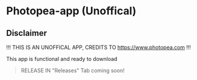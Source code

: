 # Photopea-app (Unoffical)

## Disclaimer
!!! THIS IS AN UNOFFICAL APP, CREDITS TO <https://www.photopea.com> !!!

This app is functional and ready to download
> RELEASE IN "Releases" Tab coming soon!
